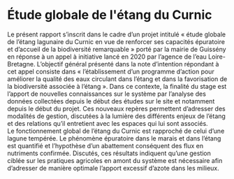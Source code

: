 # Étude globale de l'étang du Curnic

Le présent rapport s’inscrit dans le cadre d’un projet intitulé « étude globale de l’étang lagunaire du Curnic en vue de renforcer ses capacités épuratoire et d’accueil de la biodiversité remarquable » porté par la mairie de Guissény en réponse à un appel à initiative lancé en 2020 par l’agence de l’eau Loire-Bretagne. L’objectif général présenté dans la note d’intention répondant à cet appel consiste dans « l’établissement d’un programme d’action pour améliorer la qualité des eaux circulant dans l’étang et dans la favorisation de la biodiversité associée à l’étang ». Dans ce contexte, la finalité du stage est l’apport de nouvelles connaissances sur le système par l’analyse des données collectées depuis le début des études sur le site et notamment depuis le début du projet. Ces nouveaux repères permettent d’adresser des modalités de gestion, discutées à la lumière des différents enjeux de l’étang et des relations qu’il entretient avec les espaces qui lui sont associés.\
Le fonctionnement global de l’étang du Curnic est rapproché de celui d’une lagune tempérée. Le phénomène épuratoire dans le marais et dans l’étang est quantifié et l’hypothèse d’un abattement conséquent des flux en nutriments confirmée. Discutés, ces résultats indiquent qu’une gestion ciblée sur les pratiques agricoles en amont du système est nécessaire afin d’adresser de manière optimale l’apport excessif d’azote dans les milieux.
